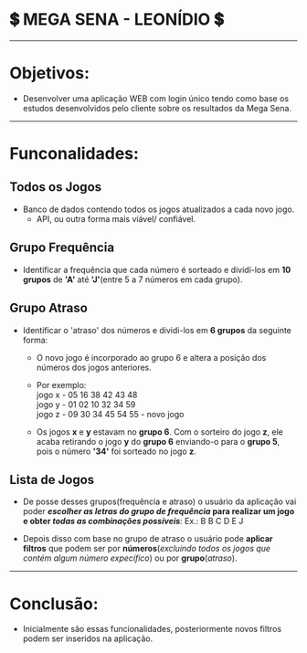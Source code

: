 # 💲 MEGA SENA - LEONÍDIO 💲

---

# Objetivos:

- Desenvolver uma aplicação WEB com login único tendo como base os estudos desenvolvidos pelo cliente sobre os resultados da Mega Sena.

---

# Funconalidades:

## Todos os Jogos

- Banco de dados contendo todos os jogos atualizados a cada novo jogo.
  - API, ou outra forma mais viável/ confiável.

## Grupo Frequência

- Identificar a frequência que cada número é sorteado e dividí-los em **10 grupos** de **'A'** até **'J'**(entre 5 a 7 números em cada grupo).

## Grupo Atraso

- Identificar o 'atraso' dos números e dividi-los em **6 grupos** da seguinte forma:

  - O novo jogo é incorporado ao grupo 6 e altera a posição dos números dos jogos anteriores.

  - Por exemplo:<br>
    jogo x - 05 16 38 42 43 48 <br>
    jogo y - 01 02 10 32 34 59 <br>
    jogo z - 09 30 34 45 54 55 - novo jogo<br>

  - Os jogos **x** e **y** estavam no **grupo 6**. Com o sorteiro do jogo **z**, ele acaba retirando o jogo **y** do **grupo 6** enviando-o para o **grupo 5**, pois o número **'34'** foi sorteado no jogo **z**.

## Lista de Jogos

- De posse desses grupos(frequência e atraso) o usuário da aplicação vai poder **_escolher as letras do grupo de frequência_ para realizar um jogo e obter _todas as combinações possíveis_**:
  Ex.: B B C D E J

- Depois disso com base no grupo de atraso o usuário pode **aplicar filtros** que podem ser por **números**(_excluindo todos os jogos que contém algum número expecífico_) ou por **grupo**(_atraso_).

---

# Conclusão:

- Inicialmente são essas funcionalidades, posteriormente novos filtros podem ser inseridos na aplicação.
